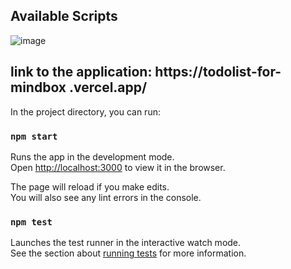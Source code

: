 ## Available Scripts
![image](https://github.com/Whyareyouu/todolist-for-mindbox/assets/54592995/24cdcd60-6a96-4924-a54b-430c70e36f1e)

## link to the application: https://todolist-for-mindbox .vercel.app/

In the project directory, you can run:

### `npm start`

Runs the app in the development mode.\
Open [http://localhost:3000](http://localhost:3000) to view it in the browser.

The page will reload if you make edits.\
You will also see any lint errors in the console.

### `npm test`

Launches the test runner in the interactive watch mode.\
See the section about [running tests](https://facebook.github.io/create-react-app/docs/running-tests) for more information.
